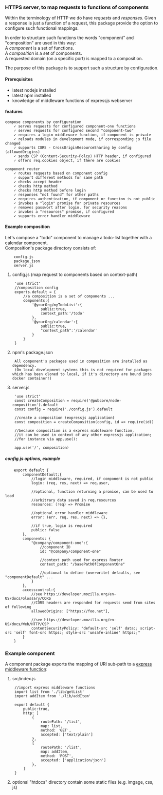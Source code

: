 ### HTTPS server, to map requests to functions of components
Within the terminology of HTTP we do have _requests_ and _responses_.
Given a response is just a function of a request,
this package provide the option to configure such functional mappings.

In order to structure such functions the words "component" and "composition" are
used in this way:  
A _component_ is a set of functions.  
A _composition_ is a set of components.  
A requested domain (on a specific port) is mapped to a composition.

The purpose of this package is to support such a structure by configuration.

#### Prerequisites
* latest nodejs installed
* latest npm installed
* knowledge of middleware functions of expressjs webserver

#### features
```
compose components by configuration
	✓ serves requests for configured component-one functions
	✓ serves requests for configured second "component-two"
	✓ requires a login middleware function, if component is private
	✓ reloads modules in development mode, if corresponding js file changed
	✓ supports CORS - CrossOriginResourceSharing by config (allowedOrigins)
	✓ sends CSP (Content-Security-Polcy) HTTP header, if configured
	✓ offers req.cookies object, if there are cookies

component router
	✓ routes requests based on component config
	✓ support different methods for same path
	✓ checks accept header
	✓ checks http method
	✓ checks http method before login
	✓ responses "not found" for other paths
	✓ requires authentication, if component or function is not public
	✓ invokes a "login" promise for private resources
	✓ removes passwort after login, for security reasons
	✓ invokes a "resources" promise, if configured
	✓ supports error handler middleware
```
#### Example composition
Let's compose a "todo" component to manage a todo-list together with a calendar component.  
Composition's package directory consists of:

		config.js
		package.json
		server.js

1. config.js (map request to components based on context-path)

		'use strict'
		//composition config
		exports.default = {
			//a composition is a set of components ...
			components:{
				'@yourOrg/myTodoList':{
					public:true,
					context_path:'/todo'
				},
				'@yourOrg/calendar':{
					public:true,
					"context_path":'/calendar'
				}
			}
		}

2. npm's package.json  

		All component's packages used in composition are installed as dependency.  
		(On local development systems this is not required for packages which has been cloned to local, if it's directory are bound into docker container!)

3. server.js

		'use strict'
		const createComposition = require('@pubcore/node-composition').default
		const config = require('./config.js').default

		//create a composition (expressjs application)
		const composition = createComposition(config, id => require(id))

		//because composition is a express middleware function,
		//it can be used in context of any other expressjs application;
		//for instance via app.use():

		app.use('/', composition)


##### config.js options, example

		export default {
			componentDefault:{
				//login middleware, required, if component is not public
				login: (req, res, next) => req.user,

				//optional, function returning a promise, can be used to load
				//arbitrary data saved in req.resources
				resources: (req) => Promise

				//optional error handler middleware
				error: (err, req, res, next) => {},

				//if true, login is required
				public: false
			},
			components: {
				"@company/component-one":{
					//component ID
					id: "@company/component-one"

					//context path used for express Router
					context_path: "/basePathOfComponentOne"

					//optional to define (overwrite) defaults, see "componentDefault" ...
				}
			},
			accesscontrol:{
				//see https://developer.mozilla.org/en-US/docs/Glossary/CORS
				//CORS headers are responded for requests send from sites of following
				allowedOrigins: ["https://foo.net"],

				//see https://developer.mozilla.org/en-US/docs/Web/HTTP/CSP
				contentSecurityPolicy: "default-src 'self' data:; script-src 'self' font-src https:; style-src 'unsafe-inline' https:;"
			}
		}

### Example component
A component package exports the mapping of URI sub-path to a [express middleware function](https://expressjs.com/en/guide/using-middleware.html):

1. src/index.js

		//import express middleware functions
		import list from './lib/getList'
		import addItem from './lib/addItem'

		export default {
			public:true,
			http: [
				{
					routePath: '/list',
					map: list,
					method: 'GET',
					accepted: ['text/plain']
				},
				{
					routePath: '/list',
					map: addItem,
					method: 'POST',
					accepted: ['application/json']
				},
			]
		}

2. optional "htdocs" directory contain some static files (e.g. imgage, css, js)
